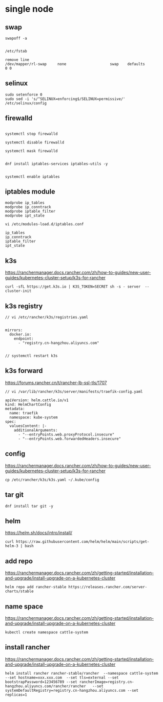 # single node

## swap

```shell
swapoff -a


/etc/fstab

remove line
/dev/mapper/rl-swap     none                    swap    defaults        0 0

```

## selinux

```shell
sudo setenforce 0
sudo sed -i 's/^SELINUX=enforcing$/SELINUX=permissive/' /etc/selinux/config
```

## firewalld

```shell

systemctl stop firewalld

systemctl disable firewalld

systemctl mask firewalld


dnf install iptables-services iptables-utils -y


systemctl enable iptables

```

## iptables module

```shell
modprobe ip_tables
modprobe ip_conntrack
modprobe iptable_filter
modprobe ipt_state

vi /etc/modules-load.d/iptables.conf

ip_tables
ip_conntrack
iptable_filter
ipt_state
```

## k3s

<https://ranchermanager.docs.rancher.com/zh/how-to-guides/new-user-guides/kubernetes-cluster-setup/k3s-for-rancher>

```shell
curl -sfL https://get.k3s.io | K3S_TOKEN=SECRET sh -s - server  --cluster-init
```

## k3s registry

```
// vi /etc/rancher/k3s/registries.yaml


mirrors:
  docker.io:
    endpoint:
      - "registry.cn-hangzhou.aliyuncs.com"


// systemctl restart k3s
```
## k3s forward

<https://forums.rancher.cn/t/rancher-lb-ssl-tls/1707>

```
// vi /var/lib/rancher/k3s/server/manifests/traefik-config.yaml

apiVersion: helm.cattle.io/v1
kind: HelmChartConfig
metadata:
  name: traefik
  namespace: kube-system
spec:
  valuesContent: |-
    additionalArguments:
      - "--entryPoints.web.proxyProtocol.insecure"
      - "--entryPoints.web.forwardedHeaders.insecure"
```

## config

<https://ranchermanager.docs.rancher.com/zh/how-to-guides/new-user-guides/kubernetes-cluster-setup/k3s-for-rancher>

```shell
cp /etc/rancher/k3s/k3s.yaml ~/.kube/config
```

## tar git

```shell
dnf install tar git -y
```

## helm

<https://helm.sh/docs/intro/install/>

```shell
curl https://raw.githubusercontent.com/helm/helm/main/scripts/get-helm-3 | bash
```

## add repo

<https://ranchermanager.docs.rancher.com/zh/getting-started/installation-and-upgrade/install-upgrade-on-a-kubernetes-cluster>

```shell
helm repo add rancher-stable https://releases.rancher.com/server-charts/stable
```

## name space

<https://ranchermanager.docs.rancher.com/zh/getting-started/installation-and-upgrade/install-upgrade-on-a-kubernetes-cluster>

```shell
kubectl create namespace cattle-system
```

## install rancher

<https://ranchermanager.docs.rancher.com/zh/getting-started/installation-and-upgrade/install-upgrade-on-a-kubernetes-cluster>

```shell
helm install rancher rancher-stable/rancher  --namespace cattle-system --set hostname=xxx.xxx.com  --set tls=external --set bootstrapPassword=123456789 --set rancherImage=registry.cn-hangzhou.aliyuncs.com/rancher/rancher   --set systemDefaultRegistry=registry.cn-hangzhou.aliyuncs.com --set replicas=1
```
